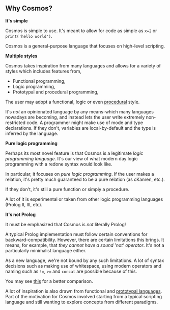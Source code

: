 
Why Cosmos?
---

__It's simple__

Cosmos is simple to use. It's meant to allow for code as simple as `x=2` or `print('hello world')`.

Cosmos is a general-purpose language that focuses on high-level scripting.

__Multiple styles__

Cosmos takes inspiration from many languages and allows for a variety of styles which includes features from,

- Functional programming,
- Logic programming,
- Prototypal and procedural programming,

The user may adopt a functional, logic or even [procedural](https://github.com/cosmos-lang/cosmos-lang.github.io/wiki/Pseudo-imperative-programming) style.

It's _not_ an opinionated language by any means-which many languages nowadays are becoming, and instead lets the user write extremely non-restricted code. A programmer might make use of mode and type declarations. If they don't, variables are local-by-default and the type is inferred by the language.

__Pure logic programming__

Perhaps its most novel feature is that Cosmos is a legitimate _logic programming language_. It's our view of what modern day logic programming with a redone syntax would look like.

In particular, it focuses on _pure logic programming_. If the user makes a relation, it's pretty much guaranteed to be a pure relation (as cKanren, etc.).

If they don't, it's still a pure function or simply a procedure.

A lot of it is experimental or taken from other logic programming languages (Prolog II, III, etc).

__It's not Prolog__

It must be emphasized that Cosmos is _not_ literally Prolog!

A typical Prolog implementation must follow certain conventions for backward-compatibility. However, there are certain limitations this brings. It means, for example, that _they cannot have a sound 'not' operator_. It's not a particularly minimalist language either.

As a new language, we're not bound by any such limitations. A lot of syntax decisions such as making use of whitespace, using modern operators and naming such as `!=`, `>=` and `concat` are possible because of this.

You may see [this](https://github.com/cosmos-lang/cosmos-lang.github.io/wiki/Comparison) for a better comparison.

A lot of inspiration is also drawn from functional and [prototypal languages](https://github.com/cosmos-lang/cosmos-lang.github.io/wiki/Comparison:-Prototypal-Languages). Part of the motivation for Cosmos involved starting from a typical scripting language and still wanting to explore concepts from different paradigms.
